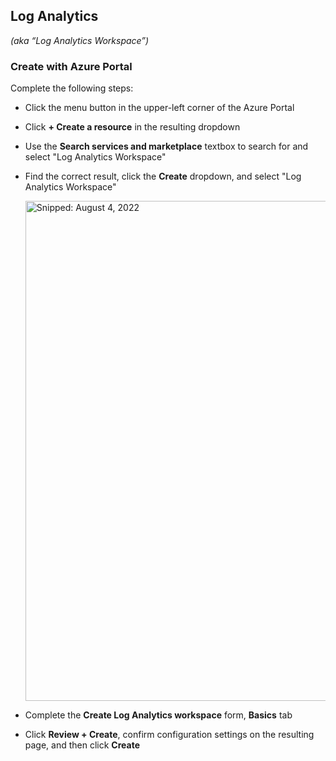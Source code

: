 ## Log Analytics
_(aka “Log Analytics Workspace”)_

### Create with Azure Portal

Complete the following steps:

* Click the menu button in the upper-left corner of the Azure Portal
* Click **+ Create a resource** in the resulting dropdown
* Use the **Search services and marketplace** textbox to search for and select "Log Analytics Workspace"
* Find the correct result, click the **Create** dropdown, and select "Log Analytics Workspace"

  <img src="https://user-images.githubusercontent.com/44923999/182906014-ff2d5139-560f-4c38-99ac-46e2931bae6b.png" width="800" title="Snipped: August 4, 2022" />

* Complete the **Create Log Analytics workspace** form, **Basics** tab
* Click **Review + Create**, confirm configuration settings on the resulting page, and then click **Create**
